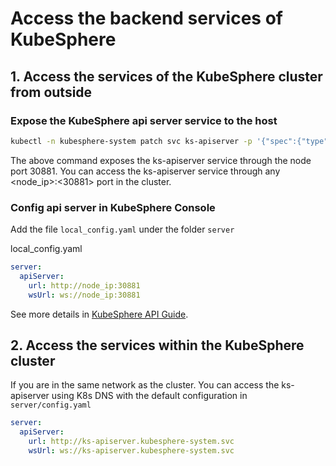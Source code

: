 # Access the backend services of KubeSphere

## 1. Access the services of the KubeSphere cluster from outside

### Expose the KubeSphere api server service to the host

```sh
kubectl -n kubesphere-system patch svc ks-apiserver -p '{"spec":{"type":"NodePort","ports":[{"name":"ks-apiserver","port":80,"protocal":"TCP","targetPort":9090,"nodePort":30881}]}}'
```

The above command exposes the ks-apiserver service through the node port 30881. You can access the ks-apiserver service through any <node_ip>:<30881> port in the cluster.

### Config api server in KubeSphere Console

Add the file `local_config.yaml` under the folder `server`

local_config.yaml

```yaml
server:
  apiServer:
    url: http://node_ip:30881
    wsUrl: ws://node_ip:30881
```

See more details in [KubeSphere API Guide](https://kubesphere.io/docs/v2.1/zh-CN/api-reference/api-guide/).

## 2. Access the services within the KubeSphere cluster

If you are in the same network as the cluster. You can access the ks-apiserver using K8s DNS with the default configuration in `server/config.yaml`

```yaml
server:
  apiServer:
    url: http://ks-apiserver.kubesphere-system.svc
    wsUrl: ws://ks-apiserver.kubesphere-system.svc
```
